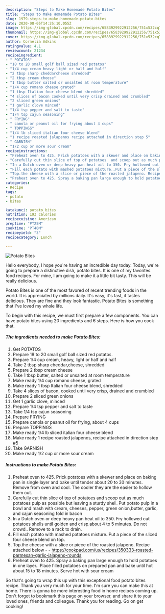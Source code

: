 ```yaml
---
description: "Steps to Make Homemade Potato Bites"
title: "Steps to Make Homemade Potato Bites"
slug: 1979-steps-to-make-homemade-potato-bites
date: 2020-08-05T14:26:10.055Z
image: https://img-global.cpcdn.com/recipes/6583929922912256/751x532cq70/potato-bites-recipe-main-photo.jpg
thumbnail: https://img-global.cpcdn.com/recipes/6583929922912256/751x532cq70/potato-bites-recipe-main-photo.jpg
cover: https://img-global.cpcdn.com/recipes/6583929922912256/751x532cq70/potato-bites-recipe-main-photo.jpg
author: Cornelia Adkins
ratingvalue: 4.1
reviewcount: 21234
recipeingredient:
- " POTATOS"
- "18 to 20 small golf ball sized red potatos"
- "1/4 cup cream heavy light or half and half"
- "2 tbsp sharp cheddarcheese shredded"
- "2 tbsp cream cheese"
- "1 tbsp butter salted or unsalted at room temperature"
- "1/4 cup romano cheese grated"
- "1 tbsp Italian four cheese blend shredded"
- "4 slices of bacon cooked until very crisp drained and crumbled"
- "2 sliced green onions"
- "1 garlic clove minced"
- "1/4 tsp pepper and salt to taste"
- "1/4 tsp cajun seasoning"
- " FRYING"
- " canola or peanut oil for frying about 4 cups"
- " TOPPINGS"
- "1/4 lb sliced italian four cheese blend"
- "1 recipe roasted jalapenos recipe attached in direction step 5"
- " GARNISH"
- "1/2 cup or more sour cream"
recipeinstructions:
- "Preheat oven to 425. Prick potatoes with a skewer and place on baking pan in single layer and bake until tender about 20 to 30 minutes. Remove from oven and cool. The cooler they are the easier to hollow them out."
- "Carefully cut thin slice of top of potatoes  and scoop out as much potatoes pulp as possible but leaving a sturdy shell. Put potato pulp in a bowl and mash with cream, cheeses, pepper, green onion,butter, garlic, and cajun seasoning fold in bacon"
- "In a Dutch oven or deep heavy pan heat oil to 350. Fry hollowed out potatoes shells until golden and crisp.about 4 to 5 minutes.  Do not crowd.. Remove to a rack to drain."
- "Fill each potato with mashed potatoes mixture..Put a piece of the sliced four cheese blend on top."
- "Top.the cheese with a slice or piece of the roasted jalapeno. Recipe attached below  https://cookpad.com/us/recipes/350333-roasted-parmesan-garlic-jalapeno-rounds"
- "Preheat oven to 425. Spray a baking pan large enough to hold potatoes in one layer.. Place filled potatoes on prepared pan and bake until hot about 15 to 18 minutes. Serve hot with sour cream"
categories:
- Recipe
tags:
- potato
- bites

katakunci: potato bites 
nutrition: 193 calories
recipecuisine: American
preptime: "PT25M"
cooktime: "PT40M"
recipeyield: "3"
recipecategory: Lunch

---
```



![Potato Bites](https://img-global.cpcdn.com/recipes/6583929922912256/751x532cq70/potato-bites-recipe-main-photo.jpg)

Hello everybody, I hope you're having an incredible day today. Today, we're going to prepare a distinctive dish, potato bites. It is one of my favorites food recipes. For mine, I am going to make it a little bit tasty. This will be really delicious.



Potato Bites is one of the most favored of recent trending foods in the world. It is appreciated by millions daily. It's easy, it's fast, it tastes delicious. They are fine and they look fantastic. Potato Bites is something that I've loved my whole life.


To begin with this recipe, we must first prepare a few components. You can have potato bites using 20 ingredients and 6 steps. Here is how you cook that.

<!--inarticleads1-->

##### The ingredients needed to make Potato Bites:

1. Get  POTATOS
1. Prepare 18 to 20 small golf ball sized red potatos.
1. Prepare 1/4 cup cream, heavy, light or half and half
1. Take 2 tbsp sharp cheddar,cheese, shredded
1. Prepare 2 tbsp cream cheese
1. Take 1 tbsp butter, salted or unsalted at room temperature
1. Make ready 1/4 cup romano cheese, grated
1. Make ready 1 tbsp Italian four cheese blend, shredded
1. Take 4 slices of bacon, cooked until very crisp, drained and crumbled
1. Prepare 2 sliced green onions
1. Get 1 garlic clove, minced
1. Prepare 1/4 tsp pepper and salt to taste
1. Take 1/4 tsp cajun seasoning
1. Prepare  FRYING
1. Prepare  canola or peanut oil for frying, about 4 cups
1. Prepare  TOPPINGS
1. Make ready 1/4 lb sliced italian four cheese blend
1. Make ready 1 recipe roasted jalapenos, recipe attached in direction step #5
1. Take  GARNISH
1. Make ready 1/2 cup or more sour cream




<!--inarticleads2-->

##### Instructions to make Potato Bites:

1. Preheat oven to 425. Prick potatoes with a skewer and place on baking pan in single layer and bake until tender about 20 to 30 minutes. Remove from oven and cool. The cooler they are the easier to hollow them out.
1. Carefully cut thin slice of top of potatoes  and scoop out as much potatoes pulp as possible but leaving a sturdy shell. Put potato pulp in a bowl and mash with cream, cheeses, pepper, green onion,butter, garlic, and cajun seasoning fold in bacon
1. In a Dutch oven or deep heavy pan heat oil to 350. Fry hollowed out potatoes shells until golden and crisp.about 4 to 5 minutes.  Do not crowd.. Remove to a rack to drain.
1. Fill each potato with mashed potatoes mixture..Put a piece of the sliced four cheese blend on top.
1. Top.the cheese with a slice or piece of the roasted jalapeno. Recipe attached below -  - https://cookpad.com/us/recipes/350333-roasted-parmesan-garlic-jalapeno-rounds
1. Preheat oven to 425. Spray a baking pan large enough to hold potatoes in one layer.. Place filled potatoes on prepared pan and bake until hot about 15 to 18 minutes. Serve hot with sour cream




So that's going to wrap this up with this exceptional food potato bites recipe. Thank you very much for your time. I'm sure you can make this at home. There is gonna be more interesting food in home recipes coming up. Don't forget to bookmark this page on your browser, and share it to your loved ones, friends and colleague. Thank you for reading. Go on get cooking!
